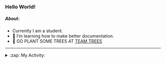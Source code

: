 ### Hello World!

##### About:
- Currently I am a student.
- 🌱 I’m learning how to make better documentation.
- 🌱 GO PLANT SOME TREES AT [TEAM TREES](https://teamtrees.org/)

---
<details>
  <summary>:zap: My Activity:</summary>
  
<!--START_SECTION:waka-->
![Code Time](http://img.shields.io/badge/Code%20Time-1%2C121%20hrs%2033%20mins-blue)

**I'm a Night 🦉** 

```text
🌞 Morning                1628 commits        ██░░░░░░░░░░░░░░░░░░░░░░░   09.85 % 
🌆 Daytime                5598 commits        ████████░░░░░░░░░░░░░░░░░   33.88 % 
🌃 Evening                4686 commits        ███████░░░░░░░░░░░░░░░░░░   28.36 % 
🌙 Night                  4610 commits        ███████░░░░░░░░░░░░░░░░░░   27.90 % 
```
📅 **I'm Most Productive on Wednesday** 

```text
Monday                   2383 commits        ████░░░░░░░░░░░░░░░░░░░░░   14.42 % 
Tuesday                  2070 commits        ███░░░░░░░░░░░░░░░░░░░░░░   12.53 % 
Wednesday                3964 commits        ██████░░░░░░░░░░░░░░░░░░░   23.99 % 
Thursday                 2178 commits        ███░░░░░░░░░░░░░░░░░░░░░░   13.18 % 
Friday                   1642 commits        ██░░░░░░░░░░░░░░░░░░░░░░░   09.94 % 
Saturday                 1463 commits        ██░░░░░░░░░░░░░░░░░░░░░░░   08.85 % 
Sunday                   2822 commits        ████░░░░░░░░░░░░░░░░░░░░░   17.08 % 
```


📊 **This Week I Spent My Time On** 

```text
🔥 Editors: 
VS Code                  6 hrs 39 mins       █████████████████████████   100.00 % 

🐱‍💻 Projects: 
praise                   6 hrs 38 mins       █████████████████████████   99.94 % 
CSF22                    0 secs              ░░░░░░░░░░░░░░░░░░░░░░░░░   00.06 % 
```


 Last Updated on 12/05/2023 16:08:10 UTC
<!--END_SECTION:waka-->
</details>
